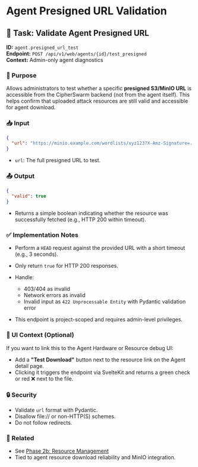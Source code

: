# Agent Presigned URL Validation

## 🧪 Task: Validate Agent Presigned URL

**ID:** `agent.presigned_url_test`\
**Endpoint:** `POST /api/v1/web/agents/{id}/test_presigned`\
**Context:** Admin-only agent diagnostics

### 🧭 Purpose

Allows administrators to test whether a specific **presigned S3/MinIO URL** is accessible from the CipherSwarm backend (not from the agent itself). This helps confirm that uploaded attack resources are still valid and accessible for agent download.

### 📥 Input

```json
{
  "url": "https://minio.example.com/wordlists/xyz123?X-Amz-Signature=..."
}
```

- `url`: The full presigned URL to test.

### 📤 Output

```json
{
  "valid": true
}
```

- Returns a simple boolean indicating whether the resource was successfully fetched (e.g., HTTP 200 within timeout).

### ✅ Implementation Notes

- Perform a `HEAD` request against the provided URL with a short timeout (e.g., 3 seconds).

- Only return `true` for HTTP 200 responses.

- Handle:

  - 403/404 as invalid
  - Network errors as invalid
  - Invalid input as `422 Unprocessable Entity` with Pydantic validation error

- This endpoint is project-scoped and requires admin-level privileges.

### 🧩 UI Context (Optional)

If you want to link this to the Agent Hardware or Resource debug UI:

- Add a **"Test Download"** button next to the resource link on the Agent detail page.
- Clicking it triggers the endpoint via SvelteKit and returns a green check or red ❌ next to the file.

### 🔒 Security

- Validate `url` format with Pydantic.
- Disallow file:// or non-HTTP(S) schemes.
- Do not follow redirects.

### 🔗 Related

- See [Phase 2b: Resource Management](../../phase-2b-resource-management.md)
- Tied to agent resource download reliability and MinIO integration.
